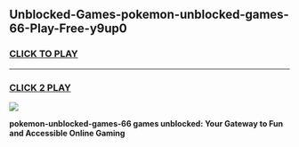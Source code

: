 
## Unblocked-Games-pokemon-unblocked-games-66-Play-Free-y9up0
<h3>
<a href="https://premium76.site?title=pokemon-unblocked-games-66&ref=19M">CLICK TO PLAY</a></h3>
<hr>

<h3>
<a href="https://premium76.site?title=pokemon-unblocked-games-66&ref=19M">CLICK 2 PLAY</a>
  
</h3>

<a href="https://premium76.site?title=pokemon-unblocked-games-66&ref=19M"><img src="https://clearcache.store/games.png"></a>


**pokemon-unblocked-games-66 games unblocked: Your Gateway to Fun and Accessible Online Gaming**
